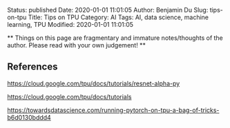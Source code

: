 Status: published
Date: 2020-01-01 11:01:05
Author: Benjamin Du
Slug: tips-on-tpu
Title: Tips on TPU
Category: AI
Tags: AI, data science, machine learning, TPU
Modified: 2020-01-01 11:01:05

**
Things on this page are fragmentary and immature notes/thoughts of the author.
Please read with your own judgement!
**

## References

https://cloud.google.com/tpu/docs/tutorials/resnet-alpha-py

https://cloud.google.com/tpu/docs/tutorials

https://towardsdatascience.com/running-pytorch-on-tpu-a-bag-of-tricks-b6d0130bddd4